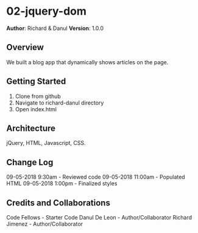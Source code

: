 # 02-jquery-dom

**Author**: Richard & Danul
**Version**: 1.0.0

## Overview
We built a blog app that dynamically shows articles on the page.

## Getting Started
1. Clone from github
2. Navigate to richard-danul directory
3. Open index.html

## Architecture
jQuery, HTML, Javascript, CSS.

## Change Log
09-05-2018 9:30am - Reviewed code
09-05-2018 11:00am - Populated HTML
09-05-2018 1:00pm - Finalized styles

## Credits and Collaborations
Code Fellows - Starter Code
Danul De Leon - Author/Collaborator
Richard Jimenez - Author/Collaborator

